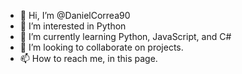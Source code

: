 - 👋 Hi, I’m @DanielCorrea90
- 👀 I’m interested in Python
- 🌱 I’m currently learning Python, JavaScript, and C#
- 💞️ I’m looking to collaborate on projects.
- 📫 How to reach me, in this page.

<!---
DanielCorrea90/DanielCorrea90 is a ✨ special ✨ repository because its `README.md` (this file) appears on your GitHub profile.
You can click the Preview link to take a look at your changes.
--->
